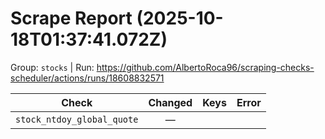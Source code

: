 # Scrape Report (2025-10-18T01:37:41.072Z)

Group: `stocks`  |  Run: https://github.com/AlbertoRoca96/scraping-checks-scheduler/actions/runs/18608832571

| Check | Changed | Keys | Error |
|---|:---:|:--|:--|
| `stock_ntdoy_global_quote` | — |  |  |
